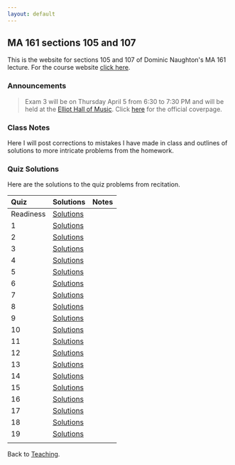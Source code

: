 ```yaml
---
layout: default
---
```


## MA 161 sections 105 and 107
This is the website for sections 105 and 107 of Dominic Naughton's MA 161 lecture. For the course website [click here](https://www.math.purdue.edu/MA161). 

### [](#announce) Announcements
> Exam 3 will be on Thursday April 5 from 6:30 to 7:30 PM and will be held at the [Elliot Hall of Music](https://www.google.com/maps/place/Elliott+Hall+of+Music/@40.4279028,-86.9149599,15z/data=!4m5!3m4!1s0x0:0x8a6f492841fdc975!8m2!3d40.4279028!4d-86.9149599). Click [here](https://www.math.purdue.edu/academic/files/courses/2018spring/MA16100/EXAMCOVERSHEETEXAM3-16100S18.pdf) for the official coverpage.

### [](#notes) Class Notes
Here I will post corrections to mistakes I have made in class and outlines of solutions to more intricate problems from the homework.

### [](#sols) Quiz Solutions
Here are the solutions to the quiz problems from recitation.

|           Quiz | Solutions                                     | Notes    |
| :------------- | :-------------------------------------------- | :------- |
|      Readiness | [Solutions](quizzes/MA161-Quiz-R.pdf)         |          |
|              1 | [Solutions](quizzes/MA161-Quiz-1.pdf)         |          |
|              2 | [Solutions](quizzes/MA161-Quiz-2.pdf)         |          |
|              3 | [Solutions](quizzes/MA161-Quiz-3.pdf)         |          |
|              4 | [Solutions](quizzes/MA161-Quiz-4.pdf)         |          |
|              5 | [Solutions](quizzes/MA161-Quiz-5.pdf)         |          |
|              6 | [Solutions](quizzes/MA161-Quiz-6.pdf)         |          |
|              7 | [Solutions](quizzes/MA161-Quiz-7.pdf)         |          |
|              8 | [Solutions](quizzes/MA161-Quiz-8.pdf)         |          |
|              9 | [Solutions](quizzes/MA161-Quiz-9.pdf)         |          |
|             10 | [Solutions](quizzes/MA161-Quiz-10.pdf)        |          |
|             11 | [Solutions](quizzes/MA161-Quiz-11.pdf)        |          |
|             12 | [Solutions](quizzes/MA161-Quiz-12.pdf)        |          |
|             13 | [Solutions](quizzes/MA161-Quiz-13.pdf)        |          |
|             14 | [Solutions](quizzes/MA161-Quiz-14.pdf)        |          |
|             15 | [Solutions](quizzes/MA161-Quiz-15.pdf)        |          |
|             16 | [Solutions](quizzes/MA161-Quiz-16.pdf)        |          |
|             17 | [Solutions](quizzes/MA161-Quiz-17.pdf)        |          |
|             18 | [Solutions](quizzes/MA161-Quiz-18.pdf)       |          |
|             19 | [Solutions](quizzes/MA161-Quiz-19.pdf)      |          |
|                |                                               |          |

Back to [Teaching](../#-teaching).
